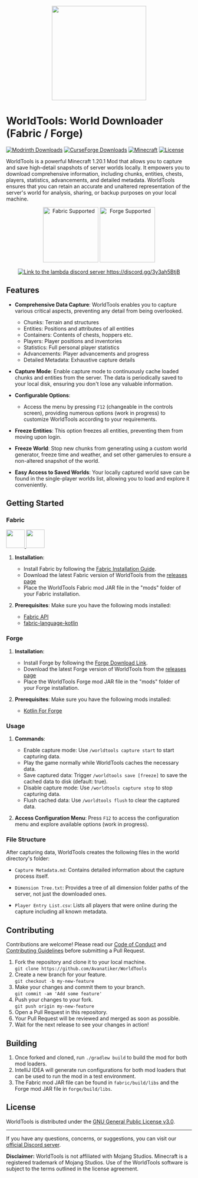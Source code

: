 <p align="center">
  <img src="https://github.com/Avanatiker/WorldTools/blob/master/common/src/main/resources/assets/worldtools/WorldTools.png" alt="" width="256" height="256" style="display: block; margin-left: auto; margin-right: auto;">
</p>

# WorldTools: World Downloader (Fabric / Forge)

[![Modrinth Downloads](https://img.shields.io/modrinth/dt/FlFKBOIX?style=for-the-badge&logo=modrinth&label=Modrinth&color=00AF5C)](https://modrinth.com/mod/worldtools)
[![CurseForge Downloads](https://img.shields.io/badge/dynamic/json?color=e04e14&label=CurseForge&style=for-the-badge&query=downloadCount&url=https%3A%2F%2Faddons-ecs.forgesvc.net%2Fapi%2Fv2%2Faddon%2F391897&cacheSeconds=3600&logo=curseforge)](https://www.curseforge.com/minecraft/mc-mods/worldtools)
[![Minecraft](https://img.shields.io/badge/Minecraft-1.20.1-lime?style=for-the-badge&link=https://www.minecraft.net/)](https://www.minecraft.net/)
[![License](https://img.shields.io/badge/License-GPL%20v3-blue?style=for-the-badge&link=https://www.gnu.org/licenses/gpl-3.0.en.html)](https://www.gnu.org/licenses/gpl-3.0.en.html)

WorldTools is a powerful Minecraft 1.20.1 Mod that allows you to capture and save high-detail snapshots of server worlds
locally.
It empowers you to download comprehensive information, including chunks, entities,
chests, players, statistics, advancements, and detailed metadata.
WorldTools ensures that you can retain an accurate and unaltered representation of the server's world for analysis,
sharing, or backup purposes on your local machine.

<p align="center">
  <a href="https://fabricmc.net/wiki/install"><img src="https://cdn.jonasjones.dev/mod-badges/support-fabric.png" width="150px" alt="Fabric Supported"></a>
  <a href="https://files.minecraftforge.net/net/minecraftforge/forge/"><img src="https://cdn.jonasjones.dev/mod-badges/support-forge.png" width="150px" alt="Forge Supported"></a>
</p>

<div align="center">
  <a href="https://discord.gg/3y3ah5BtjB"><img src="https://invidget.switchblade.xyz/3y3ah5BtjB" alt="Link to the lambda discord server https://discord.gg/3y3ah5BtjB"></a>
</div>

## Features

- **Comprehensive Data Capture**: WorldTools enables you to capture various critical aspects, preventing any detail from
  being overlooked.
    - Chunks: Terrain and structures
    - Entities: Positions and attributes of all entities
    - Containers: Contents of chests, hoppers etc.
    - Players: Player positions and inventories
    - Statistics: Full personal player statistics
    - Advancements: Player advancements and progress
    - Detailed Metadata: Exhaustive capture details

- **Capture Mode**: Enable capture mode to continuously cache loaded chunks and entities from the server. The data is
  periodically saved to your local disk, ensuring you don't lose any valuable information.

- **Configurable Options**:
    - Access the menu by pressing `F12` (changeable in the controls screen), providing numerous options (work in
      progress) to customize WorldTools according to your requirements.

- **Freeze Entities**: This option freezes all entities, preventing them from moving upon login.

- **Freeze World**: Stop new chunks from generating using a custom world generator, freeze time and weather, and set
  other gamerules to ensure a non-altered snapshot of the world.

- **Easy Access to Saved Worlds**: Your locally captured world save can be found in the single-player worlds list,
  allowing you to load and explore it conveniently.

## Getting Started

### Fabric

<p>
  <a title="Fabric API" href="https://www.curseforge.com/minecraft/mc-mods/fabric-api" target="_blank" rel="noopener noreferrer">
    <img src="https://i.imgur.com/Ol1Tcf8.png" alt="" height="50" />
  </a>
  <a title="Fabric Language Kotlin" href="https://minecraft.curseforge.com/projects/fabric-language-kotlin" target="_blank" rel="noopener noreferrer">
    <img src="https://i.imgur.com/c1DH9VL.png" alt="" height="50"/>
  </a>
</p>

1. **Installation**:
    - Install Fabric by following the [Fabric Installation Guide](https://fabricmc.net/wiki/install).
    - Download the latest Fabric version of WorldTools from
      the [releases page](https://github.com/Avanatiker/WorldTools/releases)
    - Place the WorldTools Fabric mod JAR file in the "mods" folder of your Fabric installation.

2. **Prerequisites**: Make sure you have the following mods installed:
    - [Fabric API](https://www.curseforge.com/minecraft/mc-mods/fabric-api)
    - [fabric-language-kotlin](https://www.curseforge.com/minecraft/mc-mods/fabric-language-kotlin)

### Forge

1. **Installation**:
    - Install Forge by following the [Forge Download Link](https://files.minecraftforge.net/net/minecraftforge/forge/).
    - Download the latest Forge version of WorldTools from
      the [releases page](https://github.com/Avanatiker/WorldTools/releases)
    - Place the WorldTools Forge mod JAR file in the "mods" folder of your Forge installation.

2. **Prerequisites**: Make sure you have the following mods installed:
    - [Kotlin For Forge](https://www.curseforge.com/minecraft/mc-mods/kotlin-for-forge)

### Usage

1. **Commands**:
    - Enable capture mode: Use `/worldtools capture start` to start capturing data. 
    - Play the game normally while WorldTools caches the necessary data.
    - Save captured data: Trigger `/worldtools save [freeze]` to save the cached data to disk (default: true).
    - Disable capture mode: Use `/worldtools capture stop` to stop capturing data.
    - Flush cached data: Use `/worldtools flush` to clear the captured data.

2. **Access Configuration Menu**: Press `F12` to access the configuration menu and explore available options (work in
   progress).

### File Structure

After capturing data, WorldTools creates the following files in the world directory's folder:

- `Capture Metadata.md`: Contains detailed information about the capture process itself.

- `Dimension Tree.txt`: Provides a tree of all dimension folder paths of the server, not just the downloaded ones.

- `Player Entry List.csv`: Lists all players that were online during the capture including all known metadata.

## Contributing

Contributions are welcome!
Please read our [Code of Conduct](https://github.com/Avanatiker/WorldTools/blob/master/CODE_OF_CONDUCT.md)
and [Contributing Guidelines](https://github.com/Avanatiker/WorldTools/blob/master/CONTRIBUTING.md) before submitting a
Pull Request.

1. Fork the repository and clone it to your local machine.  
   `git clone https://github.com/Avanatiker/WorldTools`
2. Create a new branch for your feature.  
   `git checkout -b my-new-feature`
3. Make your changes and commit them to your branch.  
   `git commit -am 'Add some feature'`
4. Push your changes to your fork.  
   `git push origin my-new-feature`
5. Open a Pull Request in this repository.
6. Your Pull Request will be reviewed and merged as soon as possible.
7. Wait for the next release to see your changes in action!

## Building

1. Once forked and cloned, run `./gradlew build` to build the mod for both mod loaders.
2. IntelliJ IDEA will generate run configurations for both mod loaders that can be used to run the mod in a test
   environment.
3. The Fabric mod JAR file can be found in `fabric/build/libs` and the Forge mod JAR file in `forge/build/libs`.

## License

WorldTools is distributed under
the [GNU General Public License v3.0](https://github.com/Avanatiker/WorldTools/blob/master/LICENSE.md).

---

If you have any questions, concerns, or suggestions,
you can visit our [official Discord server](https://discord.gg/3y3ah5BtjB).

**Disclaimer:** WorldTools is not affiliated with Mojang Studios. Minecraft is a registered trademark of Mojang Studios.
Use of the WorldTools software is subject to the terms outlined in the license agreement.
